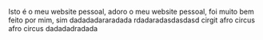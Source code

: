 Isto é o meu website pessoal, adoro o meu website pessoal, foi muito bem feito por mim, sim
dadadadararadada rdadaradasdasdasd cirgit afro circus afro circus dadadadradada    
